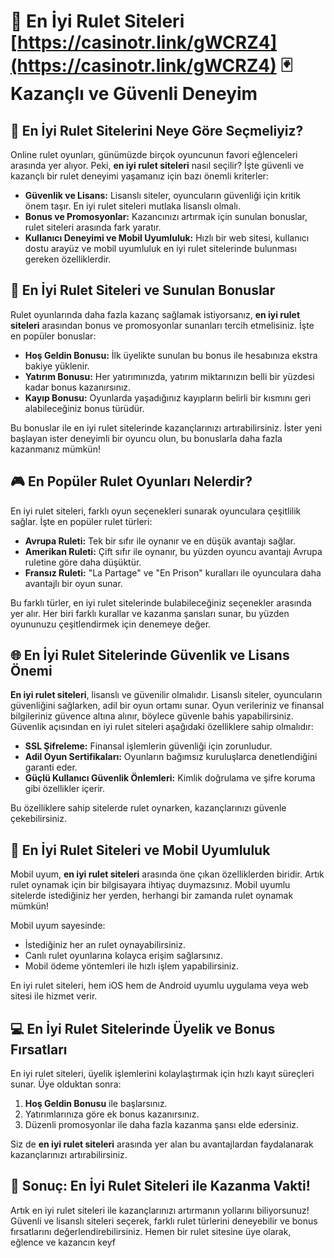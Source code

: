 # 🎰 En İyi Rulet Siteleri [https://casinotr.link/gWCRZ4](https://casinotr.link/gWCRZ4) 🃏 Kazançlı ve Güvenli Deneyim

## 🎲 En İyi Rulet Sitelerini Neye Göre Seçmeliyiz?
Online rulet oyunları, günümüzde birçok oyuncunun favori eğlenceleri arasında yer alıyor. Peki, **en iyi rulet siteleri** nasıl seçilir? İşte güvenli ve kazançlı bir rulet deneyimi yaşamanız için bazı önemli kriterler:

- **Güvenlik ve Lisans:** Lisanslı siteler, oyuncuların güvenliği için kritik önem taşır. En iyi rulet siteleri mutlaka lisanslı olmalı.
- **Bonus ve Promosyonlar:** Kazancınızı artırmak için sunulan bonuslar, rulet siteleri arasında fark yaratır.
- **Kullanıcı Deneyimi ve Mobil Uyumluluk:** Hızlı bir web sitesi, kullanıcı dostu arayüz ve mobil uyumluluk en iyi rulet sitelerinde bulunması gereken özelliklerdir.

## 💸 En İyi Rulet Siteleri ve Sunulan Bonuslar
Rulet oyunlarında daha fazla kazanç sağlamak istiyorsanız, **en iyi rulet siteleri** arasından bonus ve promosyonlar sunanları tercih etmelisiniz. İşte en popüler bonuslar:

- **Hoş Geldin Bonusu:** İlk üyelikte sunulan bu bonus ile hesabınıza ekstra bakiye yüklenir.
- **Yatırım Bonusu:** Her yatırımınızda, yatırım miktarınızın belli bir yüzdesi kadar bonus kazanırsınız.
- **Kayıp Bonusu:** Oyunlarda yaşadığınız kayıpların belirli bir kısmını geri alabileceğiniz bonus türüdür.

Bu bonuslar ile en iyi rulet sitelerinde kazançlarınızı artırabilirsiniz. İster yeni başlayan ister deneyimli bir oyuncu olun, bu bonuslarla daha fazla kazanmanız mümkün!

## 🎮 En Popüler Rulet Oyunları Nelerdir?
En iyi rulet siteleri, farklı oyun seçenekleri sunarak oyunculara çeşitlilik sağlar. İşte en popüler rulet türleri:

- **Avrupa Ruleti:** Tek bir sıfır ile oynanır ve en düşük avantajı sağlar.
- **Amerikan Ruleti:** Çift sıfır ile oynanır, bu yüzden oyuncu avantajı Avrupa ruletine göre daha düşüktür.
- **Fransız Ruleti:** "La Partage" ve "En Prison" kuralları ile oyunculara daha avantajlı bir oyun sunar.

Bu farklı türler, en iyi rulet sitelerinde bulabileceğiniz seçenekler arasında yer alır. Her biri farklı kurallar ve kazanma şansları sunar, bu yüzden oyununuzu çeşitlendirmek için denemeye değer.

## 🌐 En İyi Rulet Sitelerinde Güvenlik ve Lisans Önemi
**En iyi rulet siteleri**, lisanslı ve güvenilir olmalıdır. Lisanslı siteler, oyuncuların güvenliğini sağlarken, adil bir oyun ortamı sunar. Oyun verileriniz ve finansal bilgileriniz güvence altına alınır, böylece güvenle bahis yapabilirsiniz. Güvenlik açısından en iyi rulet siteleri aşağıdaki özelliklere sahip olmalıdır:

- **SSL Şifreleme:** Finansal işlemlerin güvenliği için zorunludur.
- **Adil Oyun Sertifikaları:** Oyunların bağımsız kuruluşlarca denetlendiğini garanti eder.
- **Güçlü Kullanıcı Güvenlik Önlemleri:** Kimlik doğrulama ve şifre koruma gibi özellikler içerir.

Bu özelliklere sahip sitelerde rulet oynarken, kazançlarınızı güvenle çekebilirsiniz.

## 📲 En İyi Rulet Siteleri ve Mobil Uyumluluk
Mobil uyum, **en iyi rulet siteleri** arasında öne çıkan özelliklerden biridir. Artık rulet oynamak için bir bilgisayara ihtiyaç duymazsınız. Mobil uyumlu sitelerde istediğiniz her yerden, herhangi bir zamanda rulet oynamak mümkün! 

Mobil uyum sayesinde:

- İstediğiniz her an rulet oynayabilirsiniz.
- Canlı rulet oyunlarına kolayca erişim sağlarsınız.
- Mobil ödeme yöntemleri ile hızlı işlem yapabilirsiniz.

En iyi rulet siteleri, hem iOS hem de Android uyumlu uygulama veya web sitesi ile hizmet verir.

## 💻 En İyi Rulet Sitelerinde Üyelik ve Bonus Fırsatları
En iyi rulet siteleri, üyelik işlemlerini kolaylaştırmak için hızlı kayıt süreçleri sunar. Üye olduktan sonra:

1. **Hoş Geldin Bonusu** ile başlarsınız.
2. Yatırımlarınıza göre ek bonus kazanırsınız.
3. Düzenli promosyonlar ile daha fazla kazanma şansı elde edersiniz.

Siz de **en iyi rulet siteleri** arasında yer alan bu avantajlardan faydalanarak kazançlarınızı artırabilirsiniz.

## 🎰 Sonuç: En İyi Rulet Siteleri ile Kazanma Vakti!
Artık en iyi rulet siteleri ile kazançlarınızı artırmanın yollarını biliyorsunuz! Güvenli ve lisanslı siteleri seçerek, farklı rulet türlerini deneyebilir ve bonus fırsatlarını değerlendirebilirsiniz. Hemen bir rulet sitesine üye olarak, eğlence ve kazancın keyf
